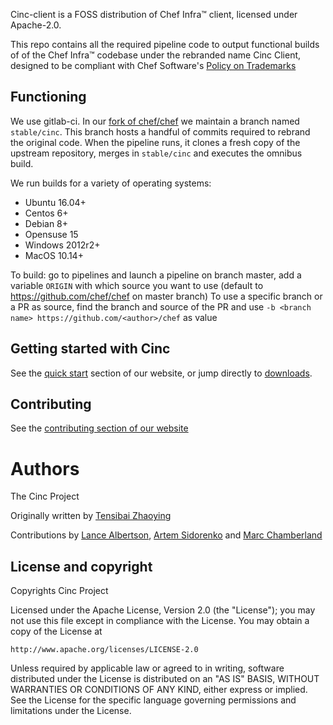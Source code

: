 
Cinc-client is a FOSS distribution of Chef Infra&trade; client, licensed under Apache-2.0.

This repo contains all the required pipeline code to output functional builds of of the Chef Infra&trade; codebase under the rebranded name Cinc Client, designed to be compliant with Chef Software's [Policy on Trademarks](https://www.chef.io/trademark-policy/)

## Functioning

We use gitlab-ci. In our [fork of chef/chef](https://gitlab.com/cinc-project/upstream/chef) we maintain a branch named `stable/cinc`. This branch hosts a handful of commits required to rebrand the original code. When the pipeline runs, it clones a fresh copy of the upstream repository, merges in `stable/cinc` and executes the omnibus build.

We run builds for a variety of operating systems:
- Ubuntu 16.04+
- Centos 6+
- Debian 8+
- Opensuse 15
- Windows 2012r2+
- MacOS 10.14+

To build: go to pipelines and launch a pipeline on branch master, add a variable `ORIGIN` with which source you want to use (default to https://github.com/chef/chef on master branch)
To use a specific branch or a PR as source, find the branch and source of the PR and use `-b <branch name> https://github.com/<author>/chef` as value

## Getting started with Cinc

See the [quick start](https://www.cinc.sh/quickstart/) section of our website, or jump directly to [downloads](http://downloads.cinc.sh/files/stable/cinc/).

## Contributing

See the [contributing section of our website](https://www.cinc.sh/contributing/)

# Authors

The Cinc Project

Originally written by [Tensibai Zhaoying](mailto:tensibai@iabis.net)

Contributions by [Lance Albertson](lance@osuosl.org), [Artem Sidorenko](artem@posteo.de) and [Marc Chamberland](chamberland.marc@gmail.com)

## License and copyright

Copyrights Cinc Project

Licensed under the Apache License, Version 2.0 (the "License");
you may not use this file except in compliance with the License.
You may obtain a copy of the License at

    http://www.apache.org/licenses/LICENSE-2.0

Unless required by applicable law or agreed to in writing, software
distributed under the License is distributed on an "AS IS" BASIS,
WITHOUT WARRANTIES OR CONDITIONS OF ANY KIND, either express or implied.
See the License for the specific language governing permissions and
limitations under the License.
